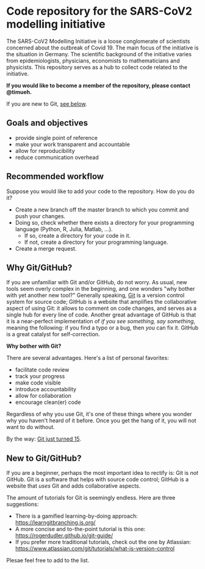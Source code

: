 # Code repository for the SARS-CoV2 modelling initiative

The SARS-CoV2 Modelling Initiative is a loose conglomerate of scientists concerned about the outbreak of Covid 19.
The main focus of the initiative is the situation in Germany.
The scientific background of the initiative varies from epidemiologists, physicians, economists to mathematicians and physicists.
This repository serves as a hub to collect code related to the initiative.

__If you would like to become a member of the repository, please contact @timueh.__

If you are new to Git, [see below](#why-git/github).

## Goals and objectives

- provide single point of reference
- make your work transparent and accountable
- allow for reproducibility
- reduce communication overhead

## Recommended workflow

Suppose you would like to add your code to the repository.
How do you do it?
- Create a new branch off the master branch to which you commit and push your changes.
- Doing so, check whether there exists a directory for your programming language (Python, R, Julia, Matlab, ...).
    - If so, create a directory for your code in it.
    - If not, create a directory for your programming language.
- Create a merge request.

## Why Git/GitHub?

If you are unfamiliar with Git and/or GitHub, do not worry.
As usual, new tools seem overly complex in the beginning, and one wonders "why bother with yet another new tool?"
Generally speaking, [Git](https://en.wikipedia.org/wiki/Git) is a version control system for source code;
GitHub is a website that amplifies the collaborative aspect of using Git: it allows to comment on code changes, and serves as a single hub for every line of code.
Another great advantage of GitHub is that it is a near-perfect implementation of *if you see something, say something*, meaning the following: if you find a typo or a bug, then *you* can fix it.
GitHub is a great catalyst for self-correction.

__Why bother with Git?__

There are several advantages.
Here's a list of personal favorites:
- facilitate code review
- track your progress
- make code visible
- introduce accountability
- allow for collaboration
- encourage clean(er) code

Regardless of why you use Git, it's one of these things where you wonder why you haven't heard of it before.
Once you get the hang of it, you will not want to do without.

By the way: [Git just turned 15](https://www.heise.de/developer/meldung/15-Jahre-Git-Die-Versionsverwaltung-fuer-Quellcode-hat-Wurzeln-geschlagen-4698023.html). 

## New to Git/GitHub?

If you are a beginner, perhaps the most important idea to rectify is: Git is *not* GitHub.
Git is a software that helps with source code control; GitHub is a website that *uses* Git and adds collaborative aspects.

The amount of tutorials for Git is seemingly endless.
Here are three suggestions:
- There is a gamified learning-by-doing approach: https://learngitbranching.js.org/
- A more concise and to-the-point tutorial is this one: https://rogerdudler.github.io/git-guide/
- If you prefer more traditional tutorials, check out the one by Atlassian: https://www.atlassian.com/git/tutorials/what-is-version-control

Plesae feel free to add to the list.


